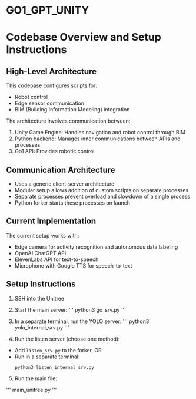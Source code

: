 # GO1_GPT_UNITY
# Codebase Overview and Setup Instructions

## High-Level Architecture

This codebase configures scripts for:
- Robot control
- Edge sensor communication
- BIM (Building Information Modeling) integration

The architecture involves communication between:
1. Unity Game Engine: Handles navigation and robot control through BIM
2. Python backend: Manages inner communications between APIs and processes
3. Go1 API: Provides robotic control

## Communication Architecture

- Uses a generic client-server architecture
- Modular setup allows addition of custom scripts on separate processes
- Separate processes prevent overload and slowdown of a single process
- Python forker starts these processes on launch

## Current Implementation

The current setup works with:
- Edge camera for activity recognition and autonomous data labeling
- OpenAI ChatGPT API
- ElevenLabs API for text-to-speech
- Microphone with Google TTS for speech-to-text

## Setup Instructions

1. SSH into the Unitree

2. Start the main server:
'''
python3 go_srv.py
'''
3. In a separate terminal, run the YOLO server:
'''
python3 yolo_internal_srv.py
'''

4. Run the listen server (choose one method):
- Add `listen_srv.py` to the forker, OR
- Run in a separate terminal:
  ```
  python3 listen_internal_srv.py
  ```

5. Run the main file:

'''
main_unitree.py
'''
